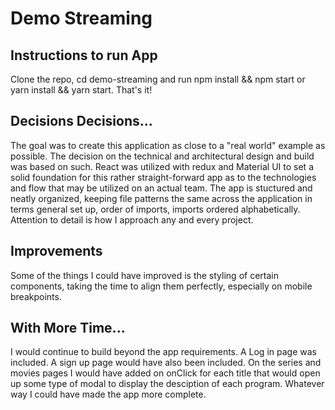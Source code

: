 # Demo Streaming

## Instructions to run App

Clone the repo, cd demo-streaming and run npm install && npm start or yarn install && yarn start. That's it!

## Decisions Decisions...

The goal was to create this application as close to a "real world" example as possible. The decision on the technical and architectural design and build was based on such. React was utilized with redux and Material UI to set a solid foundation for this rather straight-forward app as to the technologies and flow that may be utilized on an actual team. The app is stuctured and neatly organized, keeping file patterns the same across the application in terms general set up, order of imports, imports ordered alphabetically. Attention to detail is how I approach any and every project.

## Improvements

Some of the things I could have improved is the styling of certain components, taking the time to align them perfectly, especially on mobile breakpoints.

## With More Time...

I would continue to build beyond the app requirements. A Log in page was included. A sign up page would have also been included. On the series and movies pages I would have added on onClick for each title that would open up some type of modal to display the desciption of each program. Whatever way I could have made the app more complete.
